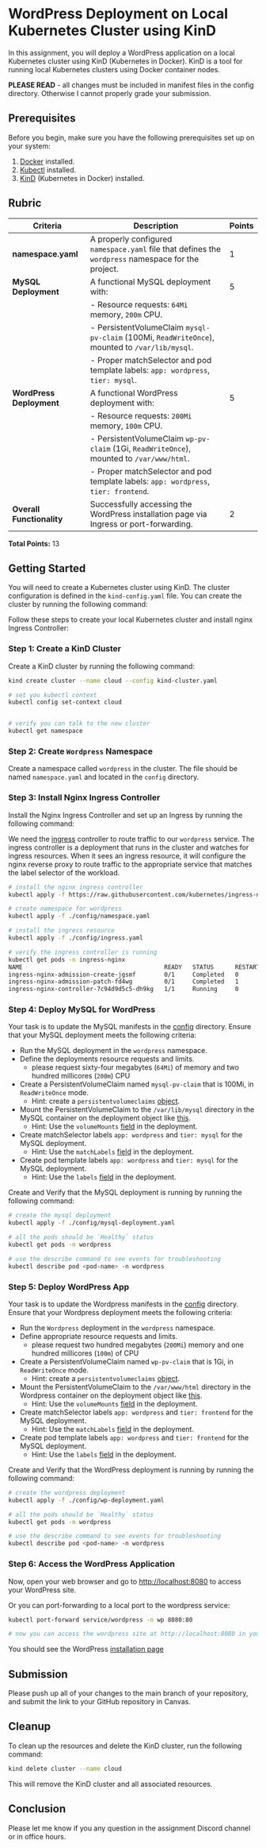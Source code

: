 # WordPress Deployment on Local Kubernetes Cluster using KinD

In this assignment, you will deploy a WordPress application on a local Kubernetes cluster using KinD (Kubernetes in Docker). KinD is a tool for running local Kubernetes clusters using Docker container nodes.

**PLEASE READ** - all changes must be included in manifest files in the config directory. Otherwise I cannot properly grade your submission.

## Prerequisites

Before you begin, make sure you have the following prerequisites set up on your system:

1. [Docker](https://www.docker.com/get-started) installed.
2. [Kubectl](https://kubernetes.io/docs/tasks/tools/install-kubectl/) installed.
3. [KinD](https://kind.sigs.k8s.io/docs/user/quick-start/) (Kubernetes in Docker) installed.

## Rubric

| **Criteria**                    | **Description**                                                                                      | **Points** |
|---------------------------------|-----------------------------------------------------------------------------------------------------|------------|
| **namespace.yaml**              | A properly configured `namespace.yaml` file that defines the `wordpress` namespace for the project. | 1          |
| **MySQL Deployment**            | A functional MySQL deployment with:                                                                 | 5          |
|                                 | - Resource requests: `64Mi` memory, `200m` CPU.                                                     |            |
|                                 | - PersistentVolumeClaim `mysql-pv-claim` (100Mi, `ReadWriteOnce`), mounted to `/var/lib/mysql`.      |            |
|                                 | - Proper matchSelector and pod template labels: `app: wordpress`, `tier: mysql`.                   |            |
| **WordPress Deployment**        | A functional WordPress deployment with:                                                             | 5          |
|                                 | - Resource requests: `200Mi` memory, `100m` CPU.                                                    |            |
|                                 | - PersistentVolumeClaim `wp-pv-claim` (1Gi, `ReadWriteOnce`), mounted to `/var/www/html`.           |            |
|                                 | - Proper matchSelector and pod template labels: `app: wordpress`, `tier: frontend`.                |            |
| **Overall Functionality**       | Successfully accessing the WordPress installation page via Ingress or port-forwarding.              | 2          |

**Total Points:** 13


## Getting Started

You will need to create a Kubernetes cluster using KinD. The cluster configuration is defined in the `kind-config.yaml` file. You can create the cluster by running the following command:


Follow these steps to create your local Kubernetes cluster and install nginx Ingress Controller:

### Step 1: Create a KinD Cluster

Create a KinD cluster by running the following command:

```bash
kind create cluster --name cloud --config kind-cluster.yaml

# set you kubectl context
kubectl config set-context cloud


# verify you can talk to the new cluster
kubectl get namespace
```
### Step 2: Create `Wordpress` Namespace
Create a namespace called `wordpress` in the cluster. The file should be named `namespace.yaml` and located in the `config` directory.

### Step 3: Install Nginx Ingress Controller 
Install the Nginx Ingress Controller and set up an Ingress by running the following command:

We need the [ingress](https://kubernetes.io/docs/concepts/services-networking/ingress/) controller to route traffic to our `wordpress` service.  The ingress controller is a deployment that runs in the cluster and watches for ingress resources.  When it sees an ingress resource, it will configure the nginx reverse proxy to route traffic to the appropriate service that matches the label selector of the workload.

```bash
# install the nginx ingress controller
kubectl apply -f https://raw.githubusercontent.com/kubernetes/ingress-nginx/main/deploy/static/provider/kind/deploy.yaml

# create namespace for wordpress
kubectl apply -f ./config/namespace.yaml

# install the ingress resource
kubectl apply -f ./config/ingress.yaml

# verify the ingress controller is running
kubectl get pods -n ingress-nginx
NAME                                        READY   STATUS      RESTARTS   AGE
ingress-nginx-admission-create-jgsmf        0/1     Completed   0          8m2s
ingress-nginx-admission-patch-fd4wg         0/1     Completed   1          8m2s
ingress-nginx-controller-7c94d9d5c5-dh9kg   1/1     Running     0          8m2s
```

### Step 4: Deploy MySQL for WordPress

Your task is to update the MySQL manifests in the [config](./config) directory. Ensure that your MySQL deployment meets the following criteria:

- Run the MySQL deployment in the `wordpress` namespace.
- Define the deployments resource requests and limits.
  - please request sixty-four megabytes (`64Mi`) of memory and two hundred millicores (`200m`) CPU
- Create a PersistentVolumeClaim named `mysql-pv-claim` that is 100Mi, in `ReadWriteOnce` mode.
  - Hint: create a `persistentvolumeclaims` [object](https://kubernetes.io/docs/concepts/storage/persistent-volumes/#persistentvolumeclaims).
- Mount the PersistentVolumeClaim to the `/var/lib/mysql` directory in the MySQL container on the deployment object like [this](https://akomljen.com/kubernetes-persistent-volumes-with-deployment-and-statefulset/).
  - Hint: Use the `volumeMounts` [field](https://kubernetes.io/docs/tasks/configure-pod-container/configure-volume-storage/#create-a-pod-that-uses-a-persistentvolumeclaim) in the deployment.
- Create matchSelector labels `app: wordpress` and `tier: mysql` for the MySQL deployment.
  - Hint: Use the `matchLabels` [field](https://kubernetes.io/docs/concepts/overview/working-with-objects/labels/#label-selectors) in the deployment.
- Create pod template labels `app: wordpress` and `tier: mysql` for the MySQL deployment.
  - Hint: Use the `labels` [field](https://kubernetes.io/docs/concepts/overview/working-with-objects/labels/#label-selectors) in the deployment.

Create and Verify that the MySQL deployment is running by running the following command:

```bash
# create the mysql deployment
kubectl apply -f ./config/mysql-deployment.yaml

# all the pods should be `Healthy` status
kubectl get pods -n wordpress

# use the describe command to see events for troubleshooting
kubectl describe pod <pod-name> -n wordpress
```

### Step 5: Deploy WordPress App

Your task is to update the Wordpress manifests in the [config](./config) directory. Ensure that your Wordpress deployment meets the following criteria:

- Run the `Wordpress` deployment in the `wordpress` namespace.
- Define appropriate resource requests and limits.
  - please request two hundred megabytes (`200Mi`) memory and one hundred millicores (`100m`) of CPU
- Create a PersistentVolumeClaim named `wp-pv-claim` that is 1Gi, in `ReadWriteOnce` mode.
  - Hint: create a `persistentvolumeclaims` [object](https://kubernetes.io/docs/concepts/storage/persistent-volumes/#persistentvolumeclaims).
- Mount the PersistentVolumeClaim to the `/var/www/html` directory in the Wordpress container on the deployment object like [this](https://akomljen.com/kubernetes-persistent-volumes-with-deployment-and-statefulset/).
  - Hint: Use the `volumeMounts` [field](https://kubernetes.io/docs/tasks/configure-pod-container/configure-volume-storage/#create-a-pod-that-uses-a-persistentvolumeclaim) in the deployment.
- Create matchSelector labels `app: wordpress` and `tier: frontend` for the MySQL deployment.
  - Hint: Use the `matchLabels` [field](https://kubernetes.io/docs/concepts/overview/working-with-objects/labels/#label-selectors) in the deployment.
- Create pod template labels `app: wordpress` and `tier: frontend` for the MySQL deployment.
  - Hint: Use the `labels` [field](https://kubernetes.io/docs/concepts/overview/working-with-objects/labels/#label-selectors) in the deployment.

Create and Verify that the WordPress deployment is running by running the following command:

```bash
# create the wordpress deployment
kubectl apply -f ./config/wp-deployment.yaml

# all the pods should be `Healthy` status
kubectl get pods -n wordpress

# use the describe command to see events for troubleshooting
kubectl describe pod <pod-name> -n wordpress
```

### Step 6: Access the WordPress Application

Now, open your web browser and go to [http://localhost:8080](http://localhost:8080) to access your WordPress site. 

Or you can port-forwarding to a local port to the wordpress service:

```bash
kubectl port-forward service/wordpress -n wp 8080:80

# now you can access the wordpress site at http://localhost:8080 in you browser
```

You should see the WordPress [installation page](wordpress.png)

## Submission
Please push up all of your changes to the main branch of your repository, and submit the link to your GitHub repository in Canvas.

## Cleanup

To clean up the resources and delete the KinD cluster, run the following command:

```bash
kind delete cluster --name cloud
```

This will remove the KinD cluster and all associated resources.

## Conclusion
Please let me know if you any question in the assignment Discord channel or in office hours.
